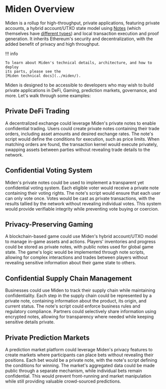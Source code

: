 # Miden Overview

Miden is a rollup for high-throughput, private applications, featuring private
accounts, a hybrid account/UTXO state model using [Notes](./note_features.md)
(which themselves have [different types](./note_types.md)) and local transaction
execution and proof generation. It inherits Ethereum's security and
decentralization, with the added benefit of privacy and high throughput.

!!! info

    To learn about Miden's technical details, architecture, and how to deploy
    its parts, please see the
    [Miden technical docs](../miden/).

Miden is designed to be accessible to developers who may wish to build private
applications in DeFi, Gaming, prediction markets, governance, and more. Let's
walk through some examples:

## Private DeFi Trading

A decentralized exchange could leverage Miden's private notes to enable
confidential trading. Users could create private notes containing their trade
orders, including asset amounts and desired exchange rates. The note's script
would define the conditions for execution, such as price limits. When matching
orders are found, the transaction kernel would execute privately, swapping
assets between parties without revealing trade details to the network.

## Confidential Voting System

Miden's private notes could be used to implement a transparent yet confidential
voting system. Each eligible voter would receive a private note containing their
voting rights. The note's script would ensure that each user can only vote once.
Votes would be cast as private transactions, with the results tallied by the
network without revealing individual votes. This system would provide verifiable
integrity while preventing vote buying or coercion.

## Privacy-Preserving Gaming

A blockchain-based game could use Miden's hybrid account/UTXO model to manage
in-game assets and actions. Players' inventories and progress could be stored as
private notes, with public notes used for global game state. The game's logic
would be implemented through note scripts, allowing for complex interactions and
trades between players without revealing sensitive information about their game
state to others.

## Confidential Supply Chain Management

Businesses could use Miden to track their supply chain while maintaining
confidentiality. Each step in the supply chain could be represented by a private
note, containing information about the product, its origin, and current status.
The note's script could enforce business rules and regulatory compliance.
Partners could selectively share information using encrypted notes, allowing for
transparency where needed while keeping sensitive details private.

## Private Prediction Markets

A prediction market platform could leverage Miden's privacy features to create
markets where participants can place bets without revealing their positions.
Each bet would be a private note, with the note's script defining the conditions
for winning. The market's aggregated data could be made public through a
separate mechanism, while individual bets remain confidential. This would
prevent front-running and market manipulation while still providing valuable
crowd-sourced predictions.
